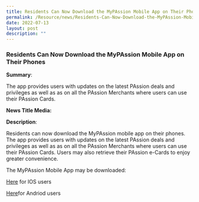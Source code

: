 ```yaml
---
title: Residents Can Now Download the MyPAssion Mobile App on Their Phones
permalink: /Resource/news/Residents-Can-Now-Download-the-MyPAssion-Mobile-App-on-Their-Phones
date: 2022-07-13
layout: post
description: ""
---
```

### Residents Can Now Download the MyPAssion Mobile App on Their Phones 

**Summary**: 

The app provides users with updates on the latest PAssion deals and privileges as well as as on all the PAssion Merchants where users can use their PAssion Cards.  

**News Title Media:**
 

**Description**: 

Residents can now download the MyPAssion mobile app on their phones. The app provides users with updates on the latest PAssion deals and privileges as well as as on all the PAssion Merchants where users can use their PAssion Cards. Users may also retrieve their PAssion e-Cards to enjoy greater convenience. 

 

The MyPAssion Mobile App may be downloaded: 

 

[Here](https://apps.apple.com/us/app/mypassion/id1494070367) for IOS users 

[Here](https://play.google.com/store/apps/details?id=mypassion.sg)for Andriod users